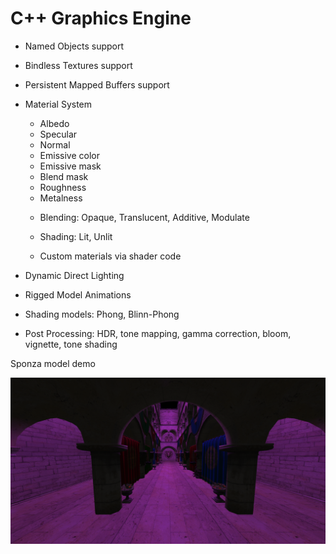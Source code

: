 # C++ Graphics Engine

- Named Objects support
- Bindless Textures support
- Persistent Mapped Buffers support
- Material System
  - Albedo
  - Specular
  - Normal
  - Emissive color
  - Emissive mask
  - Blend mask
  - Roughness
  - Metalness
  
  + Blending: Opaque, Translucent, Additive, Modulate
  + Shading: Lit, Unlit
  
  + Custom materials via shader code
- Dynamic Direct Lighting
- Rigged Model Animations
- Shading models: Phong, Blinn-Phong
- Post Processing: HDR, tone mapping, gamma correction, bloom, vignette, tone shading

Sponza model demo

![](screenshots/sponza.png)
